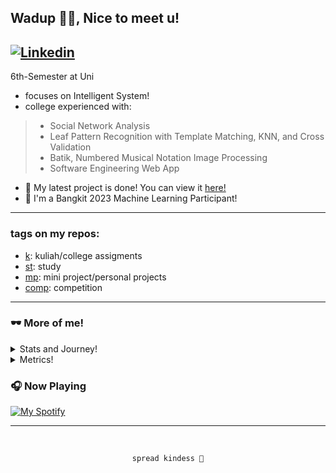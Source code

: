 ## Wadup 👊🦆, Nice to meet u!
  [![Linkedin](https://img.shields.io/badge/linked-in-369?style=flat-square&logo=linkedin&logoColor=white&color=blue)](https://www.linkedin.com/in/caesariodito)
---
6th-Semester at Uni
- focuses on Intelligent System!
- college experienced with:
> - Social Network Analysis
> - Leaf Pattern Recognition with Template Matching, KNN, and Cross Validation
> - Batik, Numbered Musical Notation Image Processing
> - Software Engineering Web App
- 🤖 My latest project is done! You can view it [here!](https://github.com/caesariodito/mp-assignment-automation)
- 🎉 I'm a Bangkit 2023 Machine Learning Participant!

---
### tags on my repos:
- [k](https://github.com/caesariodito?tab=repositories&q=k&type=&language=&sort= "Search k tag"): kuliah/college assigments
- [st](https://github.com/caesariodito?tab=repositories&q=st&type=&language=&sort= "Search st tag"): study
- [mp](https://github.com/caesariodito?tab=repositories&q=mp&type=&language=&sort= "Search mp tag"): mini project/personal projects
- [comp](https://github.com/caesariodito?tab=repositories&q=comp&type=&language=&sort= "Search comp tag"): competition

---

### 🕶 More of me!

<details>
  <summary>Stats and Journey!</summary>
  
  ---
  
  ### 🚗#100Days of Code Journey
  <div>
    <img src="https://upload.wikimedia.org/wikipedia/commons/4/45/Notion_app_logo.png" height="16px"  width="16px" />  
    <a href="https://sesar-d.notion.site/100DaysOfCode-e3d04dce88c54d1a80268add3bec992a"> View my journey!</a>
  </div>
  
  ---
  
  ### ⚡Stats
  <div>
    <img align="center" src="https://github-readme-streak-stats.herokuapp.com/?user=caesariodito&theme=radical&hide_border=true" height="192px"  width="400px" />
  <!--   <img align="center" src="https://github-readme-stats.vercel.app/api/top-langs/?username=caesariodito&layout=compact&theme=radical&hide_border=true" height="192px"  width="500px"> -->
    <img align="center" src="https://github-readme-stats.vercel.app/api?username=caesariodito&count_private=true&theme=radical&hide_border=true&hide=stars" height="192px"  width="400px"/>
  </div>
  
</details>

<details>
  <summary>Metrics!</summary>
  <img align="center" src="https://metrics.lecoq.io/caesariodito?template=classic&lines=1&achievements=1&base=header%2C%20activity%2C%20community%2C%20repositories%2C%20metadata&base.indepth=false&base.hireable=false&base.skip=false&lines=false&lines.sections=base&lines.repositories.limit=4&lines.history.limit=1&achievements=false&achievements.threshold=C&achievements.secrets=true&achievements.display=compact&achievements.limit=0&config.timezone=Asia%2FBangkok" />
</details>

### 🎧 Now Playing

[![My Spotify](https://spotify-now-playing-gray-omega.vercel.app/api/spotify)](https://open.spotify.com/user/65fzra6amq5cbvz80afbae499)

---

&nbsp;<div align="center">
   `spread kindess 🤍` 
</div>

<!--

<table>
  <thead>
    <tr>
      <th>📈 Top Tracks</th>
    </tr>
  </thead>
  <tbody>
    <tr>
      <td><a href="https://spotify-now-playing-gray-omega.vercel.app/top-tracks?i=1&open"><img src="https://spotify-now-playing-gray-omega.vercel.app/top-tracks?i=1" width="540" height="64"></a></td>
    </tr>
    <tr></tr> 
    <tr>
      <td><a href="https://spotify-now-playing-gray-omega.vercel.app/top-tracks?i=2&open"><img src="https://spotify-now-playing-gray-omega.vercel.app/top-tracks?i=2" width="540" height="64"></a></td>
    </tr>
    <tr></tr> 
    <tr>
      <td><a href="https://spotify-now-playing-gray-omega.vercel.app/api/top-tracks?i=3&open"><img src="https://spotify-now-playing-gray-omega.vercel.app/api/top-tracks?i=3" width="540" height="64"></a></td>
    </tr>
  </tbody>
</table>
-->

<!--

NOTES

**synraax/synraax** is a ✨ _special_ ✨ repository because its `README.md` (this file) appears on your GitHub profile.

Here are some ideas to get you started:

- 🔭 I’m currently working on ...
- 🌱 I’m currently learning ...
- 👯 I’m looking to collaborate on ...
- 🤔 I’m looking for help with ...
- 💬 Ask me about ...
- 📫 How to reach me: ...
- 😄 Pronouns: ...
- ⚡ Fun fact: ...


CHEATSHEET LOGO
# Embed PDF

[![Plugin Version](https://img.shields.io/wordpress/plugin/v/dirtysuds-embed-pdf.svg)](https://wordpress.org/plugins/dirtysuds-embed-pdf/)
[![License](https://img.shields.io/badge/license-GPLv2-blue.svg)](https://wordpress.org/about/license/)
[![Tested Version](https://img.shields.io/wordpress/v/dirtysuds-embed-pdf.svg)](https://wordpress.org/plugins/dirtysuds-embed-pdf/)
[![Rating](https://img.shields.io/wordpress/plugin/r/dirtysuds-embed-pdf.svg)](https://wordpress.org/support/view/plugin-reviews/dirtysuds-embed-pdf)
[![Downloads](https://img.shields.io/wordpress/plugin/dt/dirtysuds-embed-pdf.svg)](https://wordpress.org/plugins/dirtysuds-embed-pdf/)

**Adds pseudo oembed support for PDF documents**

Will embed a PDF file using Google Docs Viewer

Simply include the URL for a PDF document on it's own line, or wrapped in the embed tag like `[embed]http://example.com/file.pdf[/embed]` and the plugin will embed the PDF into the page using the Google Docs Viewer embed code.

The url must end with `.pdf`


CHEATSHEET
Credit goes to [The Markdown Guide](https://www.markdownguide.org)!

### Heading

# H1
## H2
### H3

### Bold

**bold text**

### Italic

*italicized text*

### Blockquote

> blockquote

### Ordered List

1. First item
2. Second item
3. Third item

### Unordered List

- First item
- Second item
- Third item

### Code

`code`

### Horizontal Rule

---

### Link

[Markdown Guide](https://www.markdownguide.org)

### Image

![alt text](https://www.markdownguide.org/assets/images/tux.png)

## Extended Syntax

These elements extend the basic syntax by adding additional features. Not all Markdown applications support these elements.

### Table

| Syntax | Description |
| ----------- | ----------- |
| Header | Title |
| Paragraph | Text |

### Fenced Code Block

```
{
  "firstName": "John",
  "lastName": "Smith",
  "age": 25
}
```

### Footnote

Here's a sentence with a footnote. [^1]

[^1]: This is the footnote.

### Heading ID

### My Great Heading {#custom-id}

### Definition List

term
: definition

### Strikethrough

~~The world is flat.~~

### Task List

- [x] Write the press release
- [ ] Update the website
- [ ] Contact the media

-->
